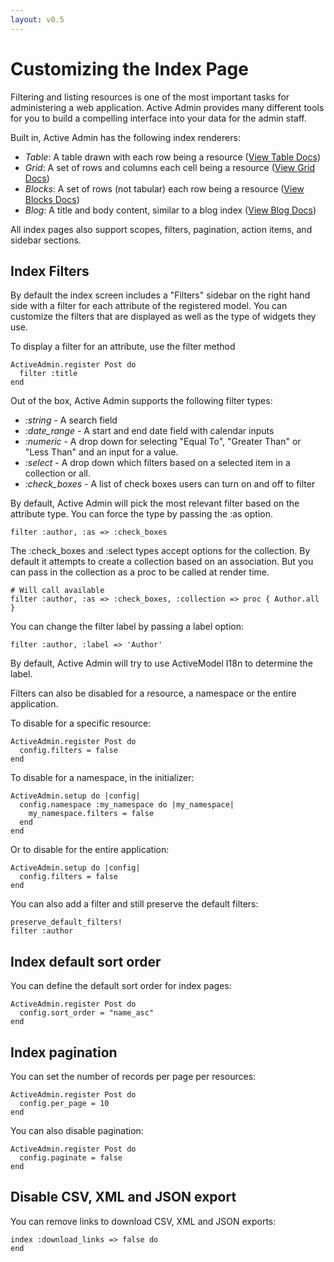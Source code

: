 ```yaml
---
layout: v0.5
---
```

# Customizing the Index Page

Filtering and listing resources is one of the most important tasks for
administering a web application. Active Admin provides many different tools for
you to build a compelling interface into your data for the admin staff.

Built in, Active Admin has the following index renderers:

* *Table*: A table drawn with each row being a resource ([View Table Docs](/docs/v0.5/3-index-pages/index-as-table.html))
* *Grid*: A set of rows and columns each cell being a resource ([View Grid Docs](/docs/v0.5/3-index-pages/index-as-grid.html))
* *Blocks*: A set of rows (not tabular) each row being a resource ([View Blocks Docs](/docs/v0.5/3-index-pages/index-as-block.html))
* *Blog*: A title and body content, similar to a blog index ([View Blog Docs](/docs/v0.5/3-index-pages/index-as-blog.html))

All index pages also support scopes, filters, pagination, action items, and
sidebar sections.

## Index Filters

By default the index screen includes a "Filters" sidebar on the right hand side
with a filter for each attribute of the registered model. You can customize the
filters that are displayed as well as the type of widgets they use.

To display a filter for an attribute, use the filter method

    ActiveAdmin.register Post do
      filter :title
    end

Out of the box, Active Admin supports the following filter types:

* *:string* - A search field
* *:date_range* - A start and end date field with calendar inputs
* *:numeric* - A drop down for selecting "Equal To", "Greater Than" or "Less
  Than" and an input for a value.
* *:select* - A drop down which filters based on a selected item in a collection
  or all.
* *:check_boxes* - A list of check boxes users can turn on and off to filter

By default, Active Admin will pick the most relevant filter based on the
attribute type. You can force the type by passing the :as option.

    filter :author, :as => :check_boxes

The :check_boxes and :select types accept options for the collection. By default
it attempts to create a collection based on an association. But you can pass in
the collection as a proc to be called at render time.

    # Will call available
    filter :author, :as => :check_boxes, :collection => proc { Author.all }

You can change the filter label by passing a label option:

    filter :author, :label => 'Author'

By default, Active Admin will try to use ActiveModel I18n to determine the label.

Filters can also be disabled for a resource, a namespace or the entire
application.

To disable for a specific resource:

    ActiveAdmin.register Post do
      config.filters = false
    end

To disable for a namespace, in the initializer:

    ActiveAdmin.setup do |config|
      config.namespace :my_namespace do |my_namespace|
        my_namespace.filters = false
      end
    end

Or to disable for the entire application:

    ActiveAdmin.setup do |config|
      config.filters = false
    end

You can also add a filter and still preserve the default filters:

    preserve_default_filters!
    filter :author

## Index default sort order

You can define the default sort order for index pages:

    ActiveAdmin.register Post do
      config.sort_order = "name_asc"
    end

## Index pagination


You can set the number of records per page per resources:

    ActiveAdmin.register Post do
      config.per_page = 10
    end

You can also disable pagination:

    ActiveAdmin.register Post do
      config.paginate = false
    end

## Disable CSV, XML and JSON export

You can remove links to download CSV, XML and JSON exports:

    index :download_links => false do
    end

